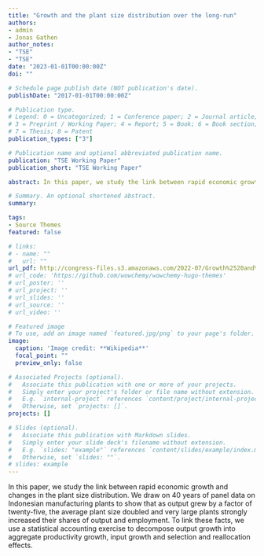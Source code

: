 ```yaml
---
title: "Growth and the plant size distribution over the long-run"
authors:
- admin
- Jonas Gathen
author_notes:
- "TSE"
- "TSE"
date: "2023-01-01T00:00:00Z"
doi: ""

# Schedule page publish date (NOT publication's date).
publishDate: "2017-01-01T00:00:00Z"

# Publication type.
# Legend: 0 = Uncategorized; 1 = Conference paper; 2 = Journal article;
# 3 = Preprint / Working Paper; 4 = Report; 5 = Book; 6 = Book section;
# 7 = Thesis; 8 = Patent
publication_types: ["3"]

# Publication name and optional abbreviated publication name.
publication: "TSE Working Paper"
publication_short: "TSE Working Paper"

abstract: In this paper, we study the link between rapid economic growth and changes in the plant size distribution. We draw on 40 years of panel data on Indonesian manufacturing plants to show that as output grew by a factor of twenty-five, the average plant size doubled and very large plants strongly increased their shares of output and employment. To link these facts, we use a statistical accounting exercise to decompose output growth into aggregate productivity growth, input growth and selection and reallocation effects.

# Summary. An optional shortened abstract.
summary: 

tags:
- Source Themes
featured: false

# links: 
# - name: ""
#   url: ""
url_pdf: http://congress-files.s3.amazonaws.com/2022-07/Growth%2520and%2520the%2520plant%2520size%2520distribution%2520over%2520the%2520long-run.pdf
# url_code: 'https://github.com/wowchemy/wowchemy-hugo-themes'
# url_poster: ''
# url_project: ''
# url_slides: ''
# url_source: ''
# url_video: ''

# Featured image
# To use, add an image named `featured.jpg/png` to your page's folder. 
image:
  caption: 'Image credit: **Wikipedia**'
  focal_point: ""
  preview_only: false

# Associated Projects (optional).
#   Associate this publication with one or more of your projects.
#   Simply enter your project's folder or file name without extension.
#   E.g. `internal-project` references `content/project/internal-project/index.md`.
#   Otherwise, set `projects: []`.
projects: []

# Slides (optional).
#   Associate this publication with Markdown slides.
#   Simply enter your slide deck's filename without extension.
#   E.g. `slides: "example"` references `content/slides/example/index.md`.
#   Otherwise, set `slides: ""`.
# slides: example
---
```


In this paper, we study the link between rapid economic growth and changes in the plant size distribution. We draw on 40 years of panel data on Indonesian manufacturing plants to show that as output grew by a factor of twenty-five, the average plant size doubled and very large plants strongly increased their shares of output and employment. To link these facts, we use a statistical accounting exercise to decompose output growth into aggregate productivity growth, input growth and selection and reallocation effects.


